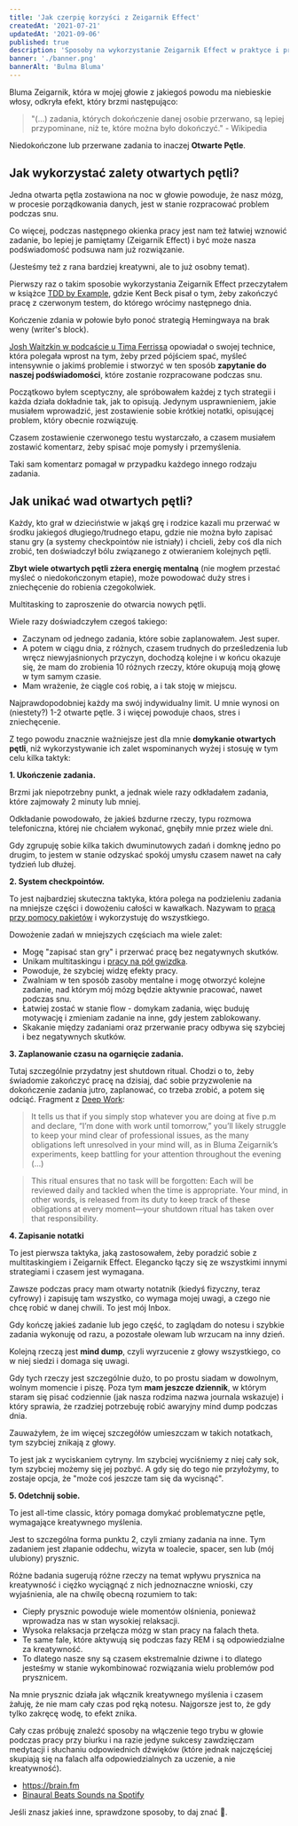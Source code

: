 ```yaml
---
title: 'Jak czerpię korzyści z Zeigarnik Effect'
createdAt: '2021-07-21'
updatedAt: '2021-09-06'
published: true
description: 'Sposoby na wykorzystanie Zeigarnik Effect w praktyce i przeciwdziałanie negatywnym skutkom otwartych pętli.'
banner: './banner.png'
bannerAlt: 'Bulma Bluma'
---
```


Bluma Zeigarnik, która w mojej głowie z jakiegoś powodu ma niebieskie włosy, odkryła efekt, który brzmi następująco:

> "(...) zadania, których dokończenie danej osobie przerwano, są lepiej przypominane, niż te, które można było dokończyć." - Wikipedia

Niedokończone lub przerwane zadania to inaczej **Otwarte Pętle**.

## Jak wykorzystać zalety otwartych pętli?

Jedna otwarta pętla zostawiona na noc w głowie powoduje, że nasz mózg, w procesie porządkowania danych, jest w stanie rozpracować problem podczas snu.

Co więcej, podczas następnego okienka pracy jest nam też łatwiej wznowić zadanie, bo lepiej je pamiętamy (Zeigarnik Effect) i być może nasza podświadomość podsuwa nam już rozwiązanie.

(Jesteśmy też z rana bardziej kreatywni, ale to już osobny temat).

Pierwszy raz o takim sposobie wykorzystania Zeigarnik Effect przeczytałem w książce  [TDD by Example](https://www.goodreads.com/book/show/387190.Test_Driven_Development), gdzie Kent Beck pisał o tym, żeby zakończyć pracę z czerwonym testem, do którego wrócimy następnego dnia.

Kończenie zdania w połowie było ponoć strategią Hemingwaya na brak weny (writer's block).

[Josh Waitzkin w podcaście u Tima Ferrissa](https://tim.blog/2016/03/23/josh-waitzkin-the-prodigy-returns/) opowiadał o swojej technice, która polegała wprost na tym, żeby przed pójściem spać, myśleć intensywnie o jakimś problemie i stworzyć w ten sposób **zapytanie do naszej podświadomości**, które zostanie rozpracowane podczas snu.

Początkowo byłem sceptyczny, ale spróbowałem każdej z tych strategii i każda działa dokładnie tak, jak to opisują. Jedynym usprawnieniem, jakie musiałem wprowadzić, jest zostawienie sobie krótkiej notatki, opisującej problem, który obecnie rozwiązuję.

Czasem zostawienie czerwonego testu wystarczało, a czasem musiałem zostawić komentarz, żeby spisać moje pomysły i przemyślenia.

Taki sam komentarz pomagał w przypadku każdego innego rodzaju zadania.

## Jak unikać wad otwartych pętli?

Każdy, kto grał w dzieciństwie w jakąś grę i rodzice kazali mu przerwać w środku jakiegoś długiego/trudnego etapu, gdzie nie można było zapisać stanu gry (a systemy checkpointów nie istniały) i chcieli, żeby coś dla nich zrobić, ten doświadczył bólu związanego z otwieraniem kolejnych pętli.

**Zbyt wiele otwartych pętli zżera energię mentalną** (nie mogłem przestać myśleć o niedokończonym etapie), może powodować duży stres i zniechęcenie do robienia czegokolwiek.

Multitasking to zaproszenie do otwarcia nowych pętli.

Wiele razy doświadczyłem czegoś takiego:

- Zaczynam od jednego zadania, które sobie zaplanowałem. Jest super.
- A potem w ciągu dnia, z różnych, czasem trudnych do prześledzenia lub wręcz niewyjaśnionych przyczyn, dochodzą kolejne i w końcu okazuje się, że mam do zrobienia 10 różnych rzeczy, które okupują moją głowę w tym samym czasie.
- Mam wrażenie, że ciągle coś robię, a i tak stoję w miejscu.

Najprawdopodobniej każdy ma swój indywidualny limit. U mnie wynosi on (niestety?) 1-2 otwarte pętle. 3 i więcej powoduje chaos, stres i zniechęcenie.

Z tego powodu znacznie ważniejsze jest dla mnie **domykanie otwartych pętli**, niż wykorzystywanie ich zalet wspominanych wyżej i stosuję w tym celu kilka taktyk:

**1. Ukończenie zadania.**

Brzmi jak niepotrzebny punkt, a jednak wiele razy odkładałem zadania, które zajmowały 2 minuty lub mniej.

Odkładanie powodowało, że jakieś bzdurne rzeczy, typu rozmowa telefoniczna, której nie chciałem wykonać, gnębiły mnie przez wiele dni.

Gdy zgrupuję sobie kilka takich dwuminutowych zadań i domknę jedno po drugim, to jestem w stanie odzyskać spokój umysłu czasem nawet na cały tydzień lub dłużej.

**2. System checkpointów.**

To jest najbardziej skuteczna taktyka, która polega na podzieleniu zadania na mniejsze części i dowożeniu całości w kawałkach. Nazywam to [pracą przy pomocy pakietów](/pakiety/) i wykorzystuję do wszystkiego.

Dowożenie zadań w mniejszych częściach ma wiele zalet:

- Mogę "zapisać stan gry" i przerwać pracę bez negatywnych skutków.
- Unikam multitaskingu i [pracy na pół gwizdka](/pol-gwizdka/).
- Powoduje, że szybciej widzę efekty pracy.
- Zwalniam w ten sposób zasoby mentalne i mogę otworzyć kolejne zadanie, nad którym mój mózg będzie aktywnie pracować, nawet podczas snu.
- Łatwiej zostać w stanie flow - domykam zadania, więc buduję motywację i zmieniam zadanie na inne, gdy jestem zablokowany.
- Skakanie między zadaniami oraz przerwanie pracy odbywa się szybciej i bez negatywnych skutków.

**3. Zaplanowanie czasu na ogarnięcie zadania.**

Tutaj szczególnie przydatny jest shutdown ritual. Chodzi o to, żeby świadomie zakończyć pracę na dzisiaj, dać sobie przyzwolenie na dokończenie zadania jutro, zaplanować, co trzeba zrobić, a potem się odciąć.
Fragment z [Deep Work](https://www.goodreads.com/book/show/25744928-deep-work):

> It tells us that if you simply stop whatever you are doing at five p.m and declare, “I’m done with work until tomorrow,” you’ll likely struggle to keep your mind clear of professional issues, as the many obligations left unresolved in your mind will, as in Bluma Zeigarnik’s experiments, keep battling for your attention throughout the evening (...)

> This ritual ensures that no task will be forgotten: Each will be reviewed daily and tackled when the time is appropriate. Your mind, in other words, is released from its duty to keep track of these obligations at every moment—your shutdown ritual has taken over that responsibility.

**4. Zapisanie notatki**

To jest pierwsza taktyka, jaką zastosowałem, żeby poradzić sobie z multitaskingiem i Zeigarnik Effect. Elegancko łączy się ze wszystkimi innymi strategiami i czasem jest wymagana.

Zawsze podczas pracy mam otwarty notatnik (kiedyś fizyczny, teraz cyfrowy) i zapisuję tam wszystko, co wymaga mojej uwagi, a czego nie chcę robić w danej chwili. To jest mój Inbox.

Gdy kończę jakieś zadanie lub jego część, to zaglądam do notesu i szybkie zadania wykonuję od razu, a pozostałe olewam lub wrzucam na inny dzień.

Kolejną rzeczą jest **mind dump**, czyli wyrzucenie z głowy wszystkiego, co w niej siedzi i domaga się uwagi.

Gdy tych rzeczy jest szczególnie dużo, to po prostu siadam w dowolnym, wolnym momencie i piszę. Poza tym **mam jeszcze dziennik**, w którym staram się pisać codziennie (jak nasza rodzima nazwa journala wskazuje) i który sprawia, że rzadziej potrzebuję robić awaryjny mind dump podczas dnia.

Zauważyłem, że im więcej szczegółów umieszczam w takich notatkach, tym szybciej znikają z głowy.

To jest jak z wyciskaniem cytryny. Im szybciej wyciśniemy z niej cały sok, tym szybciej możemy się jej pozbyć. A gdy się do tego nie przyłożymy, to zostaje opcja, że "może coś jeszcze tam się da wycisnąć".

**5. Odetchnij sobie.**

To jest all-time classic, który pomaga domykać problematyczne pętle, wymagające kreatywnego myślenia.

Jest to szczególna forma punktu 2, czyli zmiany zadania na inne. Tym zadaniem jest złapanie oddechu, wizyta w toalecie, spacer, sen lub (mój ulubiony) prysznic.

Różne badania sugerują różne rzeczy na temat wpływu prysznica na kreatywność i ciężko wyciągnąć z nich jednoznaczne wnioski, czy wyjaśnienia, ale na chwilę obecną rozumiem to tak:

- Ciepły prysznic powoduje wiele momentów olśnienia, ponieważ wprowadza nas w stan wysokiej relaksacji.
- Wysoka relaksacja przełącza mózg w stan pracy na falach theta.
- Te same fale, które aktywują się podczas fazy REM i są odpowiedzialne za kreatywność.
- To dlatego nasze sny są czasem ekstremalnie dziwne i to dlatego jesteśmy w stanie wykombinować rozwiązania wielu problemów pod prysznicem.

Na mnie prysznic działa jak włącznik kreatywnego myślenia i czasem żałuję, że nie mam cały czas pod ręką notesu. Najgorsze jest to, że gdy tylko zakręcę wodę, to efekt znika.

Cały czas próbuję znaleźć sposoby na włączenie tego trybu w głowie podczas pracy przy biurku i na razie jedyne sukcesy zawdzięczam medytacji i słuchaniu odpowiednich dźwięków (które jednak najczęściej skupiają się na falach alfa odpowiedzialnych za uczenie, a nie kreatywność).

- https://brain.fm
- [Binaural Beats Sounds na Spotify](https://open.spotify.com/playlist/5vLtYaSNfAc5jqrJLFhlew?si=8e6ce4fc11c74a75)

Jeśli znasz jakieś inne, sprawdzone sposoby, to daj znać 🙏.
